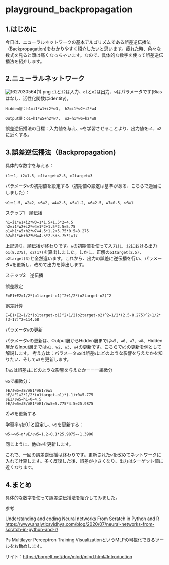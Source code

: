 # playground_backpropagation

## 1.はじめに

今日は、ニューラルネットワークの基本アルゴリズムである誤差逆伝播法（Backpropagation)をわかりやすく紹介したいと思います。疲れた時、色々な数式を見ると頭は痛くなっちゃいます。なので、具体的な数字を使って誤差逆伝播法を紹介します。

## 2.ニューラルネットワーク

![1627030564(1).png](https://qiita-image-store.s3.ap-northeast-1.amazonaws.com/0/1668082/edcc9c0c-98f5-0ff9-5107-06e526f1418d.png)
```i1```と```i2```は入力、```o1```と```o2```は出力、```w```はパラメータです(Biasはなし、活性化関数はidentity)。

```
Hidden層：h1=i1*w1+i2*w3,  h2=i1*w2+i2*w4
```

```
Output層：o1=h1*w5+h2*w7,  o2=h1*w6+h2*w8
```
誤差逆伝播法の目標：入力値を与え、```w```を学習させることより、出力値を```o1，o2```に近くする。

## 3.誤差逆伝播法（Backpropagation)

具体的な数字を与える：

```
i1＝1, i2=1.5, o1target=2.5, o2target=3
```
パラメータ```w```の初期値を設定する（初期値の設定は基準がある、こちらで適当にしました）：

```
w1＝1.5, w2=2, w3=2, w4=2.5, w5=1.2, w6=2.5, w7=0.5, w8=1
```

ステップ1　順伝播

```
h1=i1*w1+i2*w3=1*1.5+1.5*2=4.5
h2=i1*w2+i2*w4=1*2+1.5*2.5=5.75
o1=h1*w5+h2*w7=4.5*1.2+5.75*0.5=8.275
o2=h1*w6+h2*w8=4.5*2.5+5.75*1=17
```

上記通り、順伝播が終わりです。```w```の初期値を使って入力```i1, i2```における出力```o1(8.275), o2(17)```を算出しました。しかし、正解の```o1target(2.5), o2target(3)```と全然違います。これから、出力の誤差に逆伝播を行い、パラメータ```w```を更新し、改めて出力を算出します。

ステップ2　逆伝播

誤差設定

```
E=E1+E2=1/2*(o1target-o1)^2+1/2*(o2target-o2)^2
```

誤差計算

```
E=E1+E2=1/2*(o1target-o1)^2+1/2(o2target-o2)^2=1/2*(2.5-8.275)^2+1/2*(3-17)^2=114.68
```

パラメータ```w```の更新

パラメータ```w```の更新は、Output層からHidden層までは```w5, w6, w7, w8```、Hidden層からInput層までは```w1, w2, w3, w4```の更新です。こちらで```w5```の更新を例として解説します。
考え方は：パラメータ```w5```は誤差```E```にどのような影響を与えたかを知りたい、そして```w5```を更新します。

1)```w5```は誤差```E```にどのような影響を与えたかーーー編微分

``` w5 ```で編微分： 

```
∂E/∂w5=∂E/∂E1*∂E1/∂w5
∂E/∂E1=2*1/2*(o1target-o1)*(-1)+0=5.775
∂E1/∂w5=h1+0=4.5
∂E/∂w5=∂E/∂E1*∂E1/∂w5=5.775*4.5=25.9875
```

2)```w5```を更新する

学習率```η```を0.1と設定し、```w5```を更新する：

```
w5+=w5-η*∂E/∂w5=1.2-0.1*25.9875=-1.3986
```

同じように、他の```w```を更新します。

これで、一回の誤差逆伝播は終わりです。更新された```w```を改めてネットワークに入れて計算します。多く反復した後、誤差が小さくなり、出力はターゲット値に近くなります。

## 4.まとめ

具体的な数字を使って誤差逆伝播法を紹介してみました。

参考

Understanding and coding Neural networks From Scratch in Python and R
https://www.analyticsvidhya.com/blog/2020/07/neural-networks-from-scratch-in-python-and-r/

Ps
Multilayer Perceptron Training VisualizationというMLPの可視化できるツールをお勧めします。

サイト：https://borgelt.net/doc/mlpd/mlpd.html#Introduction
